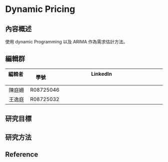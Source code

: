 # Dynamic Pricing

## 內容概述
使用 dynamic Programming 以及 ARIMA 作為需求估計方法。


## 編輯群 

| 編輯者       |    學號         |                      LinkedIn                                                            |
| :-----------:|:-----------:    |:---------------------------------------------------------------------------------------: |
| 陳庭姍       |   R08725046  |     |
| 王逸庭       |   R08725032  |     |


## 研究目標

## 研究方法

## Reference

